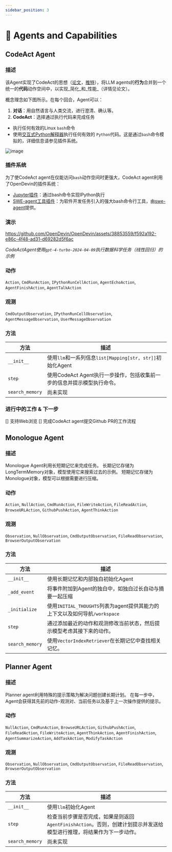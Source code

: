 ```yaml
---
sidebar_position: 3
---
```


# 🧠 Agents and Capabilities

## CodeAct Agent

### 描述

该Agent实现了CodeAct的思想（[论文](https://arxiv.org/abs/2402.01030)，[推特](https://twitter.com/xingyaow_/status/1754556835703751087)），将LLM agents的**行为**合并到一个统一的**代码**动作空间中，以实现_简化_和_性能_（详情见论文）。

概念理念如下图所示。在每个回合，Agent可以：

1. **对话**：用自然语言与人类交流，进行澄清、确认等。
2. **CodeAct**：选择通过执行代码来完成任务

- 执行任何有效的Linux `bash`命令
- 使用[交互式Python解释器](https://ipython.org/)执行任何有效的 `Python`代码。这是通过`bash`命令模拟的，详细信息请参见插件系统。

![image](https://github.com/OpenDevin/OpenDevin/assets/38853559/92b622e3-72ad-4a61-8f41-8c040b6d5fb3)

### 插件系统

为了使CodeAct agent在仅能访问`bash`动作空间时更强大，CodeAct agent利用了OpenDevin的插件系统：

- [Jupyter插件](https://github.com/OpenDevin/OpenDevin/tree/main/opendevin/runtime/plugins/jupyter)：通过bash命令实现IPython执行
- [SWE-agent工具插件](https://github.com/OpenDevin/OpenDevin/tree/main/opendevin/runtime/plugins/swe_agent_commands)：为软件开发任务引入的强大bash命令行工具，由[swe-agent](https://github.com/princeton-nlp/swe-agent)提供。

### 演示

https://github.com/OpenDevin/OpenDevin/assets/38853559/f592a192-e86c-4f48-ad31-d69282d5f6ac

_CodeActAgent使用`gpt-4-turbo-2024-04-09`执行数据科学任务（线性回归）的示例_

### 动作

`Action`,
`CmdRunAction`,
`IPythonRunCellAction`,
`AgentEchoAction`,
`AgentFinishAction`,
`AgentTalkAction`

### 观测

`CmdOutputObservation`,
`IPythonRunCellObservation`,
`AgentMessageObservation`,
`UserMessageObservation`

### 方法

| 方法           | 描述                                                                                                                                     |
| -------------- | ------------------------------------------------------------------------------------------------------------------------------------------ |
| `__init__`     | 使用`llm`和一系列信息`list[Mapping[str, str]]`初始化Agent                                                                                  |
| `step`         | 使用CodeAct Agent执行一步操作，包括收集前一步的信息并提示模型执行命令。                                                                     |
| `search_memory`| 尚未实现                                                                                                                                    |

### 进行中的工作 & 下一步

[] 支持Web浏览
[] 完成CodeAct agent提交Github PR的工作流程

## Monologue Agent

### 描述

Monologue Agent利用长短期记忆来完成任务。
长期记忆存储为LongTermMemory对象，模型使用它来搜索过去的示例。
短期记忆存储为Monologue对象，模型可以根据需要进行压缩。

### 动作

`Action`,
`NullAction`,
`CmdRunAction`,
`FileWriteAction`,
`FileReadAction`,
`BrowseURLAction`,
`GithubPushAction`,
`AgentThinkAction`

### 观测

`Observation`,
`NullObservation`,
`CmdOutputObservation`,
`FileReadObservation`,
`BrowserOutputObservation`

### 方法

| 方法           | 描述                                                                                                                                       |
| -------------- | ------------------------------------------------------------------------------------------------------------------------------------------ |
| `__init__`     | 使用长期记忆和内部独白初始化Agent                                                                                                            |
| `_add_event`   | 将事件附加到Agent的独白中，如独白过长自动与摘要一起压缩                                                                                    |
| `_initialize`  | 使用`INITIAL_THOUGHTS`列表为agent提供其能力的上下文以及如何导航`/workspace`                                                                 |
| `step`         | 通过添加最近的动作和观测修改当前状态，然后提示模型考虑其接下来的动作。                                                                     |
| `search_memory`| 使用`VectorIndexRetriever`在长期记忆中查找相关记忆。                                                                                         |

## Planner Agent

### 描述

Planner agent利用特殊的提示策略为解决问题创建长期计划。
在每一步中，Agent会获得其先前的动作-观测对、当前任务以及基于上一次操作提供的提示。

### 动作

`NullAction`,
`CmdRunAction`,
`BrowseURLAction`,
`GithubPushAction`,
`FileReadAction`,
`FileWriteAction`,
`AgentThinkAction`,
`AgentFinishAction`,
`AgentSummarizeAction`,
`AddTaskAction`,
`ModifyTaskAction`

### 观测

`Observation`,
`NullObservation`,
`CmdOutputObservation`,
`FileReadObservation`,
`BrowserOutputObservation`

### 方法

| 方法           | 描述                                                                                                                                                                                   |
| -------------- | -------------------------------------------------------------------------------------------------------------------------------------------------------------------------------------- |
| `__init__`     | 使用`llm`初始化Agent                                                                                                                                                                   |
| `step`         | 检查当前步骤是否完成，如果是则返回`AgentFinishAction`。否则，创建计划提示并发送给模型进行推理，将结果作为下一步动作。                                                                      |
| `search_memory`| 尚未实现                                                                                                                                                                               |
